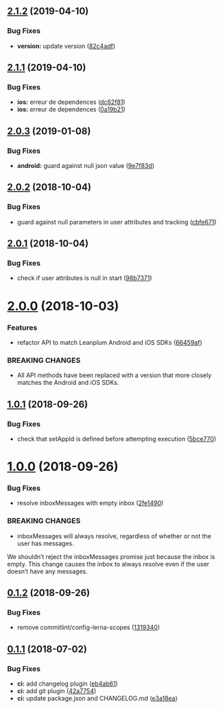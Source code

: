 ## [2.1.2](https://github.com/gleephDamien/react-native-leanplum/compare/v2.1.1...v2.1.2) (2019-04-10)


### Bug Fixes

* **version:** update version ([82c4adf](https://github.com/gleephDamien/react-native-leanplum/commit/82c4adf))

## [2.1.1](https://github.com/gleephDamien/react-native-leanplum/compare/v2.1.0...v2.1.1) (2019-04-10)


### Bug Fixes

* **ios:** erreur de dependences ([dc62f81](https://github.com/gleephDamien/react-native-leanplum/commit/dc62f81))
* **ios:** erreur de dependences ([0a19b21](https://github.com/gleephDamien/react-native-leanplum/commit/0a19b21))

## [2.0.3](https://github.com/brandingbrand/react-native-leanplum/compare/v2.0.2...v2.0.3) (2019-01-08)


### Bug Fixes

* **android:** guard against null json value ([9e7f83d](https://github.com/brandingbrand/react-native-leanplum/commit/9e7f83d))

## [2.0.2](https://github.com/brandingbrand/react-native-leanplum/compare/v2.0.1...v2.0.2) (2018-10-04)


### Bug Fixes

* guard against null parameters in user attributes and tracking ([cbfe671](https://github.com/brandingbrand/react-native-leanplum/commit/cbfe671))

## [2.0.1](https://github.com/brandingbrand/react-native-leanplum/compare/v2.0.0...v2.0.1) (2018-10-04)


### Bug Fixes

* check if user attributes is null in start ([98b7371](https://github.com/brandingbrand/react-native-leanplum/commit/98b7371))

# [2.0.0](https://github.com/brandingbrand/react-native-leanplum/compare/v1.0.1...v2.0.0) (2018-10-03)


### Features

* refactor API to match Leanplum Android and iOS SDKs ([66459af](https://github.com/brandingbrand/react-native-leanplum/commit/66459af))


### BREAKING CHANGES

* All API methods have been replaced with a version that more closely matches the Android and iOS SDKs.

## [1.0.1](https://github.com/brandingbrand/react-native-leanplum/compare/v1.0.0...v1.0.1) (2018-09-26)


### Bug Fixes

* check that setAppId is defined before attempting execution ([5bce770](https://github.com/brandingbrand/react-native-leanplum/commit/5bce770))

# [1.0.0](https://github.com/brandingbrand/react-native-leanplum/compare/v0.1.2...v1.0.0) (2018-09-26)


### Bug Fixes

* resolve inboxMessages with empty inbox ([2fe1490](https://github.com/brandingbrand/react-native-leanplum/commit/2fe1490))


### BREAKING CHANGES

* inboxMessages will always resolve, regardless of whether or not the user has messages.

We shouldn’t reject the inboxMessages promise just because the inbox is empty. This change causes the inbox to always resolve even if the user doesn’t have any messages.

## [0.1.2](https://github.com/brandingbrand/react-native-leanplum/compare/v0.1.1...v0.1.2) (2018-09-26)


### Bug Fixes

* remove commitlint/config-lerna-scopes ([1319340](https://github.com/brandingbrand/react-native-leanplum/commit/1319340))

## [0.1.1](https://github.com/brandingbrand/react-native-leanplum/compare/v0.1.0...v0.1.1) (2018-07-02)


### Bug Fixes

* **ci:** add changelog plugin ([eb4ab61](https://github.com/brandingbrand/react-native-leanplum/commit/eb4ab61))
* **ci:** add git plugin ([42a7754](https://github.com/brandingbrand/react-native-leanplum/commit/42a7754))
* **ci:** update package.json and CHANGELOG.md ([e3a18ea](https://github.com/brandingbrand/react-native-leanplum/commit/e3a18ea))
